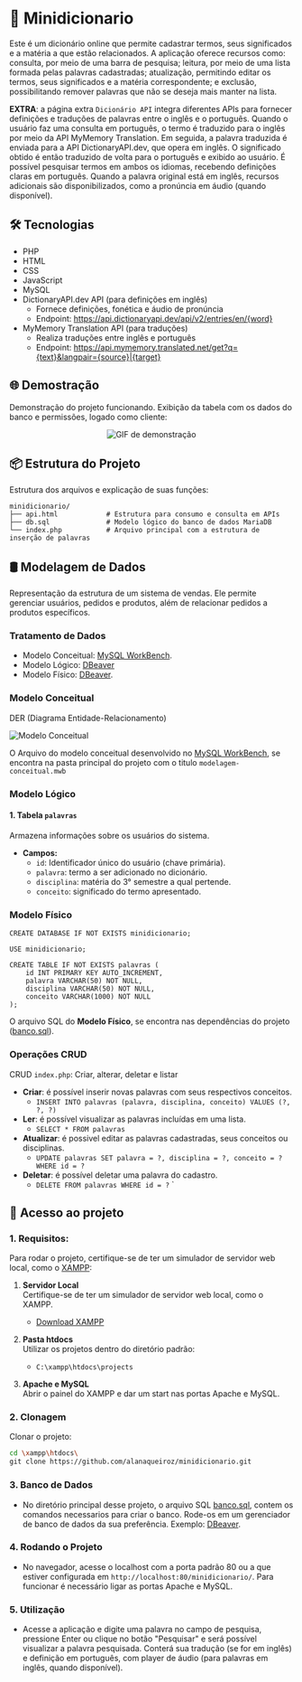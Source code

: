 # 📖 Minidicionario

Este é um dicionário online que permite cadastrar termos, seus significados e a matéria a que estão relacionados. A aplicação oferece recursos como: consulta, por meio de uma barra de pesquisa; leitura, por meio de uma lista formada pelas palavras cadastradas; atualização, permitindo editar os termos, seus significados e a matéria correspondente; e exclusão, possibilitando remover palavras que não se deseja mais manter na lista.

**EXTRA**: a página extra `Dicionário API` integra diferentes APIs para fornecer definições e traduções de palavras entre o inglês e o português. Quando o usuário faz uma consulta em português, o termo é traduzido para o inglês por meio da API MyMemory Translation. Em seguida, a palavra traduzida é enviada para a API DictionaryAPI.dev, que opera em inglês. O significado obtido é então traduzido de volta para o português e exibido ao usuário. É possível pesquisar termos em ambos os idiomas, recebendo definições claras em português. Quando a palavra original está em inglês, recursos adicionais são disponibilizados, como a pronúncia em áudio (quando disponível).

## 🛠️ Tecnologias

- PHP
- HTML
- CSS
- JavaScript
- MySQL
- DictionaryAPI.dev API (para definições em inglês)
  - Fornece definições, fonética e áudio de pronúncia
  - Endpoint: https://api.dictionaryapi.dev/api/v2/entries/en/{word}
- MyMemory Translation API (para traduções)
  - Realiza traduções entre inglês e português
  - Endpoint: https://api.mymemory.translated.net/get?q={text}&langpair={source}|{target}


## 🌐 Demostração

Demonstração do projeto funcionando. Exibição da tabela com os dados do banco e permissões, logado como cliente:

<p align="center">
  <img src="README/demo.gif" alt="GIF de demonstração">
</p>


## 📦 Estrutura do Projeto

Estrutura dos arquivos e explicação de suas funções:

```
minidicionario/
├── api.html            # Estrutura para consumo e consulta em APIs
├── db.sql              # Modelo lógico do banco de dados MariaDB
└── index.php           # Arquivo principal com a estrutura de inserção de palavras
```

## 🛢️ Modelagem de Dados

Representação da estrutura de um sistema de vendas. Ele permite gerenciar usuários, pedidos e produtos, além de relacionar pedidos a produtos específicos.

### Tratamento de Dados

- Modelo Conceitual: [MySQL WorkBench](https://dev.mysql.com/downloads/workbench/).
- Modelo Lógico: [DBeaver](https://dbeaver.io/download/)
- Modelo Físico: [DBeaver](https://dbeaver.io/download/).

### Modelo Conceitual
DER (Diagrama Entidade-Relacionamento)

![Modelo Conceitual](README/modelo-conceitual.png)

 O Arquivo do modelo conceitual desenvolvido no [MySQL WorkBench](https://dev.mysql.com/downloads/workbench/), se encontra na pasta principal do projeto com o titulo `modelagem-conceitual.mwb`

### Modelo Lógico

#### 1. **Tabela `palavras`**
Armazena informações sobre os usuários do sistema.

- **Campos:**
  - `id`: Identificador único do usuário (chave primária).
  - `palavra`: termo a ser adicionado no dicionário.
  - `disciplina`: matéria do 3° semestre a qual pertende.
  - `conceito`: significado do termo apresentado.

### Modelo Físico

```
CREATE DATABASE IF NOT EXISTS minidicionario;

USE minidicionario;

CREATE TABLE IF NOT EXISTS palavras (
    id INT PRIMARY KEY AUTO_INCREMENT,
    palavra VARCHAR(50) NOT NULL,
    disciplina VARCHAR(50) NOT NULL,
    conceito VARCHAR(1000) NOT NULL
);
```
O arquivo SQL do **Modelo Físico**, se encontra nas dependências do projeto ([banco.sql](https://github.com/alanaqueiroz/minidicionario/blob/main/db.sql)).

### Operações CRUD

CRUD `index.php`: Criar, alterar, deletar e listar

- **Criar**: é possível inserir novas palavras com seus respectivos conceitos.
  - `INSERT INTO palavras (palavra, disciplina, conceito) VALUES (?, ?, ?)`
- **Ler**: é possível visualizar as palavras incluídas em uma lista.
  - `SELECT * FROM palavras`
- **Atualizar**: é possivel editar as palavras cadastradas, seus conceitos ou disciplinas.
  - `UPDATE palavras SET palavra = ?, disciplina = ?, conceito = ? WHERE id = ?`
- **Deletar**: é possível deletar uma palavra do cadastro. 
  - `DELETE FROM palavras WHERE id = ?`
`

## 🔗 Acesso ao projeto

### 1. Requisitos: 

Para rodar o projeto, certifique-se de ter um simulador de servidor web local, como o [XAMPP](https://www.apachefriends.org/download.html):

1. **Servidor Local**  
   Certifique-se de ter um simulador de servidor web local, como o XAMPP.  
   - [Download XAMPP](https://www.apachefriends.org/download.html)

2. **Pasta htdocs**  
   Utilizar os projetos dentro do diretório padrão:
   - `C:\xampp\htdocs\projects`

3. **Apache e MySQL**  
   Abrir o painel do XAMPP e dar um start nas portas Apache e MySQL.

### 2. Clonagem

Clonar o projeto:
```bash
cd \xampp\htdocs\
git clone https://github.com/alanaqueiroz/minidicionario.git
```

### 3. Banco de Dados

- No diretório principal desse projeto, o arquivo SQL [banco.sql](https://github.com/alanaqueiroz/minidicionario/blob/main/bd.sql), contem os comandos necessarios para criar o banco. Rode-os em um gerenciador de banco de dados da sua preferência. Exemplo: [DBeaver](https://dbeaver.io/download/).

### 4. Rodando o Projeto

- No navegador, acesse o localhost com a porta padrão 80 ou a que estiver configurada em `http://localhost:80/minidicionario/`. Para funcionar é necessário ligar as portas Apache e MySQL.

### 5. Utilização

- Acesse a aplicação e digite uma palavra no campo de pesquisa, pressione Enter ou clique no botão "Pesquisar" e será possível visualizar a palavra pesquisada. Conterá sua tradução (se for em inglês) e definição em português, com player de áudio (para palavras em inglês, quando disponível).
